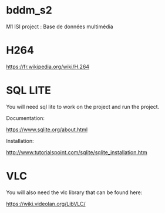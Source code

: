 # bddm_s2
M1 ISI project : Base de données multimédia

# H264

https://fr.wikipedia.org/wiki/H.264

# SQL LITE

You will need sql lite to work on the project and run the project.

Documentation:

https://www.sqlite.org/about.html

Installation:

http://www.tutorialspoint.com/sqlite/sqlite_installation.htm

# VLC

You will also need the vlc library that can be found here:

https://wiki.videolan.org/LibVLC/
